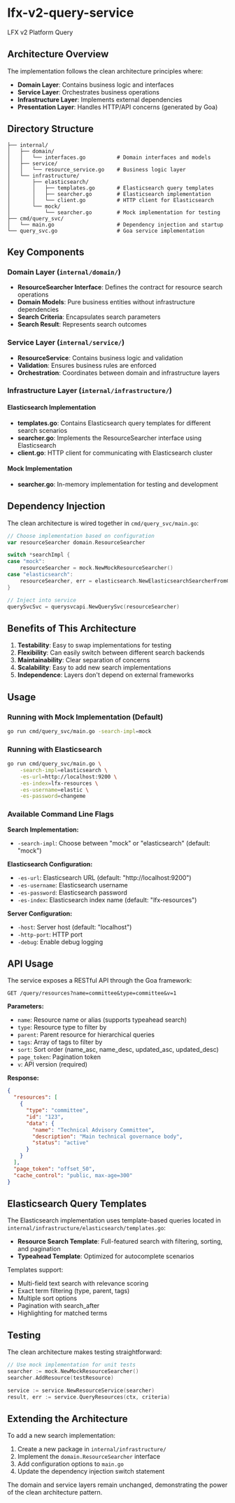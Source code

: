 # lfx-v2-query-service
LFX v2 Platform Query

## Architecture Overview

The implementation follows the clean architecture principles where:
- **Domain Layer**: Contains business logic and interfaces
- **Service Layer**: Orchestrates business operations
- **Infrastructure Layer**: Implements external dependencies
- **Presentation Layer**: Handles HTTP/API concerns (generated by Goa)

## Directory Structure

```
├── internal/
│   ├── domain/
│   │   └── interfaces.go          # Domain interfaces and models
│   ├── service/
│   │   └── resource_service.go    # Business logic layer
│   └── infrastructure/
│       ├── elasticsearch/
│       │   ├── templates.go       # Elasticsearch query templates
│       │   ├── searcher.go        # Elasticsearch implementation
│       │   └── client.go          # HTTP client for Elasticsearch
│       └── mock/
│           └── searcher.go        # Mock implementation for testing
├── cmd/query_svc/
│   └── main.go                    # Dependency injection and startup
└── query_svc.go                   # Goa service implementation
```

## Key Components

### Domain Layer (`internal/domain/`)
- **ResourceSearcher Interface**: Defines the contract for resource search operations
- **Domain Models**: Pure business entities without infrastructure dependencies
- **Search Criteria**: Encapsulates search parameters
- **Search Result**: Represents search outcomes

### Service Layer (`internal/service/`)
- **ResourceService**: Contains business logic and validation
- **Validation**: Ensures business rules are enforced
- **Orchestration**: Coordinates between domain and infrastructure layers

### Infrastructure Layer (`internal/infrastructure/`)

#### Elasticsearch Implementation
- **templates.go**: Contains Elasticsearch query templates for different search scenarios
- **searcher.go**: Implements the ResourceSearcher interface using Elasticsearch
- **client.go**: HTTP client for communicating with Elasticsearch cluster

#### Mock Implementation
- **searcher.go**: In-memory implementation for testing and development

## Dependency Injection

The clean architecture is wired together in `cmd/query_svc/main.go`:

```go
// Choose implementation based on configuration
var resourceSearcher domain.ResourceSearcher

switch *searchImpl {
case "mock":
    resourceSearcher = mock.NewMockResourceSearcher()
case "elasticsearch":
    resourceSearcher, err = elasticsearch.NewElasticsearchSearcherFromConfig(esConfig)
}

// Inject into service
querySvcSvc = querysvcapi.NewQuerySvc(resourceSearcher)
```

## Benefits of This Architecture

1. **Testability**: Easy to swap implementations for testing
2. **Flexibility**: Can easily switch between different search backends
3. **Maintainability**: Clear separation of concerns
4. **Scalability**: Easy to add new search implementations
5. **Independence**: Layers don't depend on external frameworks

## Usage

### Running with Mock Implementation (Default)
```bash
go run cmd/query_svc/main.go -search-impl=mock
```

### Running with Elasticsearch
```bash
go run cmd/query_svc/main.go \
    -search-impl=elasticsearch \
    -es-url=http://localhost:9200 \
    -es-index=lfx-resources \
    -es-username=elastic \
    -es-password=changeme
```

### Available Command Line Flags

**Search Implementation:**
- `-search-impl`: Choose between "mock" or "elasticsearch" (default: "mock")

**Elasticsearch Configuration:**
- `-es-url`: Elasticsearch URL (default: "http://localhost:9200")
- `-es-username`: Elasticsearch username
- `-es-password`: Elasticsearch password
- `-es-index`: Elasticsearch index name (default: "lfx-resources")

**Server Configuration:**
- `-host`: Server host (default: "localhost")
- `-http-port`: HTTP port
- `-debug`: Enable debug logging

## API Usage

The service exposes a RESTful API through the Goa framework:

```
GET /query/resources?name=committee&type=committee&v=1
```

**Parameters:**
- `name`: Resource name or alias (supports typeahead search)
- `type`: Resource type to filter by
- `parent`: Parent resource for hierarchical queries
- `tags`: Array of tags to filter by
- `sort`: Sort order (name_asc, name_desc, updated_asc, updated_desc)
- `page_token`: Pagination token
- `v`: API version (required)

**Response:**
```json
{
  "resources": [
    {
      "type": "committee",
      "id": "123",
      "data": {
        "name": "Technical Advisory Committee",
        "description": "Main technical governance body",
        "status": "active"
      }
    }
  ],
  "page_token": "offset_50",
  "cache_control": "public, max-age=300"
}
```

## Elasticsearch Query Templates

The Elasticsearch implementation uses template-based queries located in `internal/infrastructure/elasticsearch/templates.go`:

- **Resource Search Template**: Full-featured search with filtering, sorting, and pagination
- **Typeahead Template**: Optimized for autocomplete scenarios

Templates support:
- Multi-field text search with relevance scoring
- Exact term filtering (type, parent, tags)
- Multiple sort options
- Pagination with search_after
- Highlighting for matched terms

## Testing

The clean architecture makes testing straightforward:

```go
// Use mock implementation for unit tests
searcher := mock.NewMockResourceSearcher()
searcher.AddResource(testResource)

service := service.NewResourceService(searcher)
result, err := service.QueryResources(ctx, criteria)
```

## Extending the Architecture

To add a new search implementation:

1. Create a new package in `internal/infrastructure/`
2. Implement the `domain.ResourceSearcher` interface
3. Add configuration options to `main.go`
4. Update the dependency injection switch statement

The domain and service layers remain unchanged, demonstrating the power of the clean architecture pattern. 